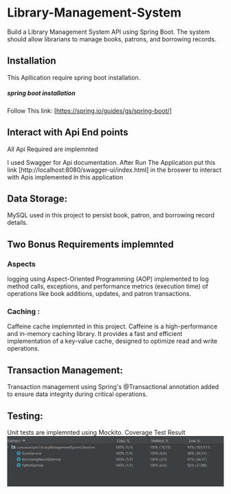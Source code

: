 # Library-Management-System
Build a Library Management System API using Spring Boot. The system should allow librarians to manage books, patrons, and borrowing records.

## Installation
This Apllication require spring boot installation.

##### spring boot installation
Follow This link:
[https://spring.io/guides/gs/spring-boot/]

## Interact with Api End points

All Api Required are implemnted

I used Swagger for Api documentation. After Run The Application put this link [http://localhost:8080/swagger-ui/index.html] in the broswer to interact with Apis implemented in this application

## Data Storage:
MySQL used in this project to persist book, patron, and borrowing record details.

## Two Bonus Requirements implemnted

### Aspects
logging using Aspect-Oriented Programming (AOP) implemented to log method calls, exceptions, and performance metrics (execution time) of operations like book additions, updates, and patron transactions.

### Caching :
Caffeine cache implemnted in this project.
Caffeine is a high-performance and in-memory caching library. It provides a fast and efficient implementation of a key-value cache, designed to optimize read and write operations.

## Transaction Management:
Transaction management using Spring's @Transactional annotation added to ensure data integrity during critical operations.

## Testing:
Unit tests are implemnted using Mockito.
Coverage Test Result
![Capture](CoverageTest.PNG)
